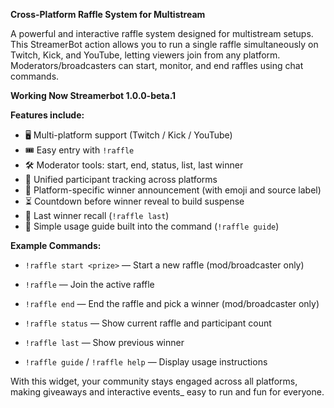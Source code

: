 **Cross-Platform Raffle System for Multistream**

A powerful and interactive raffle system designed for multistream setups. 
This StreamerBot action allows you to run a single raffle simultaneously on Twitch, Kick, and YouTube, letting viewers join from any platform. 
Moderators/broadcasters can start, monitor, and end raffles using chat commands. 

**Working Now Streamerbot 1.0.0-beta.1**

**Features include:**

- 🖥 Multi-platform support (Twitch / Kick / YouTube)
- 🎟 Easy entry with `!raffle`
-  🛠 Moderator tools: start, end, status, list, last winner  
- 🔁 Unified participant tracking across platforms
- 🎯 Platform-specific winner announcement (with emoji and source label)  
- ⏳ Countdown before winner reveal to build suspense  
- 🧠 Last winner recall (`!raffle last`)  
- 🧾 Simple usage guide built into the command (`!raffle guide`)

**Example Commands:**

 - `!raffle start <prize>` — Start a new raffle (mod/broadcaster only)
   
 - `!raffle` — Join the active raffle
   
 - `!raffle end` — End the raffle and pick a winner (mod/broadcaster only)
   
 - `!raffle status` — Show current raffle and participant count
   
 - `!raffle last` — Show previous winner
  
 - `!raffle guide` / `!raffle help` — Display usage instructions 

With this widget, your community stays engaged across all platforms, making giveaways and interactive events_ easy to run and fun for everyone.
